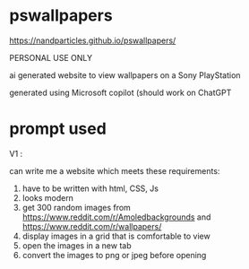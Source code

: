 # pswallpapers

https://nandparticles.github.io/pswallpapers/

PERSONAL USE ONLY 

ai generated website to view wallpapers on a Sony PlayStation 

generated using Microsoft copilot (should work on ChatGPT


# prompt used

V1 :

can write me a website which meets these requirements:

1. have to be written with html, CSS, Js
2. looks modern 
3. get 300 random images from https://www.reddit.com/r/Amoledbackgrounds and https://www.reddit.com/r/wallpapers/
4. display images in a grid that is comfortable to view 
5. open the images in a new tab
6. convert the images to png or jpeg before opening

